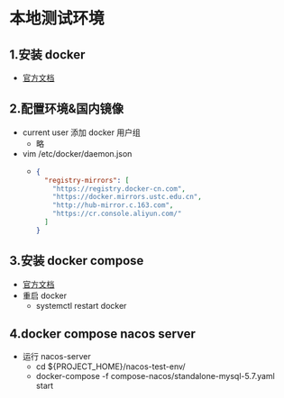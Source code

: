 # 本地测试环境
## 1.安装 docker
- [官方文档](https://docs.docker.com/engine/install/centos/)
## 2.配置环境&国内镜像
- current user 添加 docker 用户组
  - 略
- vim /etc/docker/daemon.json
  - ```json
    {
      "registry-mirrors": [
        "https://registry.docker-cn.com",
        "https://docker.mirrors.ustc.edu.cn",
        "http://hub-mirror.c.163.com",
        "https://cr.console.aliyun.com/"
      ]
    }
    ```
## 3.安装 docker compose
- [官方文档](https://docs.docker.com/compose/install/)
- 重启 docker
  - systemctl restart docker
## 4.docker compose nacos server
- 运行 nacos-server
  - cd ${PROJECT_HOME}/nacos-test-env/
  - docker-compose -f compose-nacos/standalone-mysql-5.7.yaml start
